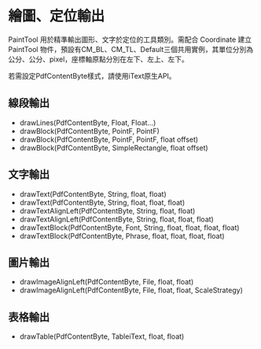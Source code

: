 # 繪圖、定位輸出


PaintTool 用於精準輸出圖形、文字於定位的工具類別。需配合 Coordinate 建立 PaintTool 物件，預設有CM_BL、CM_TL、Default三個共用實例，其單位分別為公分、公分、pixel，座標軸原點分別在左下、左上、左下。

若需設定PdfContentByte樣式，請使用iText原生API。




## 線段輸出

* drawLines(PdfContentByte, Float, Float...)
* drawBlock(PdfContentByte, PointF, PointF)
* drawBlock(PdfContentByte, PointF, PointF, float offset)
* drawBlock(PdfContentByte, SimpleRectangle, float offset)

## 文字輸出

* drawText(PdfContentByte, String, float, float)
* drawText(PdfContentByte, String, float, float, float)
* drawTextAlignLeft(PdfContentByte, String, float, float)
* drawTextAlignLeft(PdfContentByte, String, float, float, float)
* drawTextBlock(PdfContentByte, Font, String, float, float, float, float)
* drawTextBlock(PdfContentByte, Phrase, float, float, float, float)

## 圖片輸出

* drawImageAlignLeft(PdfContentByte, File, float, float)
* drawImageAlignLeft(PdfContentByte, File, float, float, ScaleStrategy)

## 表格輸出

* drawTable(PdfContentByte, TableiText, float, float)

